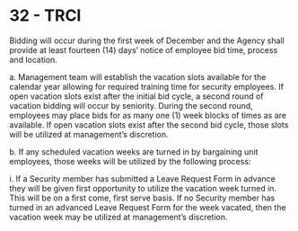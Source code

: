 # 32 - TRCI

Bidding will occur during the first week of December and the Agency shall provide at least fourteen \(14\) days’ notice of employee bid time, process and location.

a. Management team will establish the vacation slots available for the calendar year allowing for required training time for security employees. If open vacation slots exist after the initial bid cycle, a second round of vacation bidding will occur by seniority. During the second round, employees may place bids for as many one \(1\) week blocks of times as are available. If open vacation slots exist after the second bid cycle, those slots will be utilized at management’s discretion.

b. If any scheduled vacation weeks are turned in by bargaining unit employees, those weeks will be utilized by the following process:

i. If a Security member has submitted a Leave Request Form in advance they will be given first opportunity to utilize the vacation week turned in. This will be on a first come, first serve basis. If no Security member has turned in an advanced Leave Request Form for the week vacated, then the vacation week may be utilized at management’s discretion.

